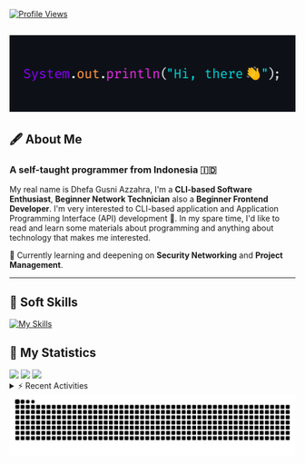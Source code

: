 <!-- Header Badges -->
[![Profile Views](https://komarev.com/ghpvc/?username=mitsuki31&color=blue&label=PROFILE+VIEWS)](https://github.com/mitsuki31)
<!--
[![Follow](https://img.shields.io/twitter/url?url=https%3A%2F%2Ftwitter.com%2Fryuumitsuki31)](https://twitter.com/ryuumitsuki31)
-->

<h2><img src="images/hi_there.png"/></h2>

## 🖋️ About Me
### A self-taught programmer from **Indonesia** 🇮🇩
My real name is Dhefa Gusni Azzahra, I'm a **CLI-based Software Enthusiast**,
**Beginner Network Technician** also a **Beginner Frontend Developer**. I'm very interested to CLI-based application and Application Programming Interface (API) development 🌲. In my spare time, I'd like to read and learn some materials about programming and anything about technology that makes me interested.

🌱 Currently learning and deepening on **Security Networking** and **Project Management**.

---

## 👾 Soft Skills

[![My Skills](https://skillicons.dev/icons?i=py,c,cpp,java,js,ts,css,sass,html,bash,arduino)](https://skillicons.dev)


## 🔭 My Statistics

<picture id="stats">
    <source 
            srcset="https://github-readme-stats.vercel.app/api?username=mitsuki31&show_icons=true&theme=tokyonight&include_all_commits=true&show_private=falsee&hide=stars"
            media="(prefers-color-scheme: dark)"
    />
    <source
            srcset="https://github-readme-stats.vercel.app/api?username=mitsuki31&show_icons=true&include_all_commits=true&show_private=false&hide=stars"
            media="(prefers-color-scheme: light), (prefers-color-scheme: no-preference)"
    />
    <img src="https://github-readme-stats.vercel.app/api?username=mitsuki31&show_icons=true&include_all_commits=true&show_private=false&hide=stars" />
</picture>

<picture id="top-langs">
    <source
            srcset="https://github-readme-stats.vercel.app/api/top-langs/?username=mitsuki31&layout=donut&theme=tokyonight&count_private=true&langs_count=10"
            media="(prefers-color-scheme: dark)"
    />
    <source
            srcset="https://github-readme-stats.vercel.app/api/top-langs/?username=mitsuki31&layout=donut&count_private=true&langs_count=10"
            media="(prefers-color-scheme: light), (prefers-color-scheme: no-preference)"
    />
    <img src="https://github-readme-stats.vercel.app/api/top-langs/?username=mitsuki31&layout=donut&langs_count=10&count_private=true" />
</picture>

<picture id="profile-summary">
    <source
            srcset="https://github-profile-summary-cards.vercel.app/api/cards/profile-details?username=mitsuki31&theme=tokyonight"
            media="(prefers-color-scheme: dark)"
    />
    <source
            srcset="https://github-profile-summary-cards.vercel.app/api/cards/profile-details?username=mitsuki31&theme=github"
            media="(prefers-color-scheme: light), (prefers-color-scheme: no-preference)"
    />
    <img src="https://github-profile-summary-cards.vercel.app/api/cards/profile-details?username=mitsuki31" />
</picture>

<br/>


<details>
<summary>⚡ Recent Activities</summary>

<!--START_SECTION:activity-->
1. 💪 Opened PR [#36](https://github.com/mitsuki31/ytmp3-js/pull/36) in [mitsuki31/ytmp3-js](https://github.com/mitsuki31/ytmp3-js)
2. ❗ Opened issue [#1579](https://github.com/istanbuljs/nyc/issues/1579) in [istanbuljs/nyc](https://github.com/istanbuljs/nyc)
3. 🎉 Merged PR [#35](https://github.com/mitsuki31/ytmp3-js/pull/35) in [mitsuki31/ytmp3-js](https://github.com/mitsuki31/ytmp3-js)
4. 💪 Opened PR [#35](https://github.com/mitsuki31/ytmp3-js/pull/35) in [mitsuki31/ytmp3-js](https://github.com/mitsuki31/ytmp3-js)
5. 🎉 Merged PR [#34](https://github.com/mitsuki31/ytmp3-js/pull/34) in [mitsuki31/ytmp3-js](https://github.com/mitsuki31/ytmp3-js)
6. 💪 Opened PR [#34](https://github.com/mitsuki31/ytmp3-js/pull/34) in [mitsuki31/ytmp3-js](https://github.com/mitsuki31/ytmp3-js)
7. ❌ Closed PR [#33](https://github.com/mitsuki31/ytmp3-js/pull/33) in [mitsuki31/ytmp3-js](https://github.com/mitsuki31/ytmp3-js)
8. 💪 Opened PR [#33](https://github.com/mitsuki31/ytmp3-js/pull/33) in [mitsuki31/ytmp3-js](https://github.com/mitsuki31/ytmp3-js)
9. 🎉 Merged PR [#32](https://github.com/mitsuki31/ytmp3-js/pull/32) in [mitsuki31/ytmp3-js](https://github.com/mitsuki31/ytmp3-js)
10. 💪 Opened PR [#32](https://github.com/mitsuki31/ytmp3-js/pull/32) in [mitsuki31/ytmp3-js](https://github.com/mitsuki31/ytmp3-js)
<!--END_SECTION:activity-->

</details>

<picture>
  <!-- For dark theme -->
  <source
    srcset="https://raw.githubusercontent.com/mitsuki31/mitsuki31/output/github-snake-dark.svg"
    media="(prefers-color-scheme: dark)"
  />
  <!-- For light theme -->
  <source
    srcset="https://raw.githubusercontent.com/mitsuki31/mitsuki31/output/github-snake.svg"
    media="(prefers-color-scheme: light)"
  />
  <!-- Default -->
  <img
    alt="GitHub Contribution Grid Snake"
    src="https://raw.githubusercontent.com/mitsuki31/mitsuki31/output/github-snake.svg"
  />
</picture>

